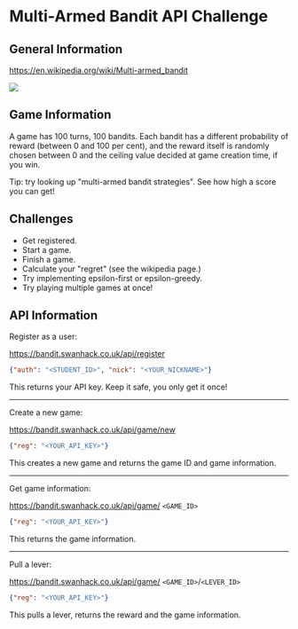 # Multi-Armed Bandit API Challenge

## General Information
https://en.wikipedia.org/wiki/Multi-armed_bandit

![](https://swanhack.co.uk/images/slot_machines.jpg)

## Game Information
A game has 100 turns, 100 bandits. Each bandit has a different probability of reward (between 0 and 100 per cent), and the reward itself is randomly chosen between 0 and the ceiling value decided at game creation time, if you win.

Tip: try looking up "multi-armed bandit strategies". See how high a score you can get!

## Challenges
- Get registered.
- Start a game.
- Finish a game.
- Calculate your "regret" (see the wikipedia page.)
- Try implementing epsilon-first or epsilon-greedy.
- Try playing multiple games at once!

## API Information
Register as a user:

https://bandit.swanhack.co.uk/api/register 
```json
{"auth": "<STUDENT_ID>", "nick": "<YOUR_NICKNAME>"}
```
This returns your API key. Keep it safe, you only get it once!

--------------

Create a new game:

https://bandit.swanhack.co.uk/api/game/new 
```json
{"reg": "<YOUR_API_KEY>"}
```
This creates a new game and returns the game ID and game information.

--------------

Get game information:

https://bandit.swanhack.co.uk/api/game/ `<GAME_ID>`
```json
{"reg": "<YOUR_API_KEY>"}
```
This returns the game information.

--------------

Pull a lever:

https://bandit.swanhack.co.uk/api/game/ `<GAME_ID>`/`<LEVER_ID>`
```json
{"reg": "<YOUR_API_KEY>"}
```
This pulls a lever, returns the reward and the game information.
